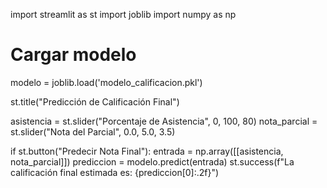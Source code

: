 import streamlit as st
import joblib
import numpy as np

# Cargar modelo
modelo = joblib.load('modelo_calificacion.pkl')

st.title("Predicción de Calificación Final")

asistencia = st.slider("Porcentaje de Asistencia", 0, 100, 80)
nota_parcial = st.slider("Nota del Parcial", 0.0, 5.0, 3.5)

if st.button("Predecir Nota Final"):
    entrada = np.array([[asistencia, nota_parcial]])
    prediccion = modelo.predict(entrada)
    st.success(f"La calificación final estimada es: {prediccion[0]:.2f}")
